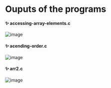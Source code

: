 # Ouputs of the programs

#### ✨ accessing-array-elements.c
![image](https://github.com/jagritixjha/C-language/assets/152506173/2e4413f4-433a-4d67-acce-1d4effb0c289)

#### ✨ acending-order.c
![image](https://github.com/jagritixjha/C-language/assets/152506173/eb8d57af-5a16-4fd5-9cbe-993e7224cfc8)

#### ✨ arr2.c
![image](https://github.com/jagritixjha/C-language/assets/152506173/69925429-e17c-41da-b858-3c9d7679b65b)
